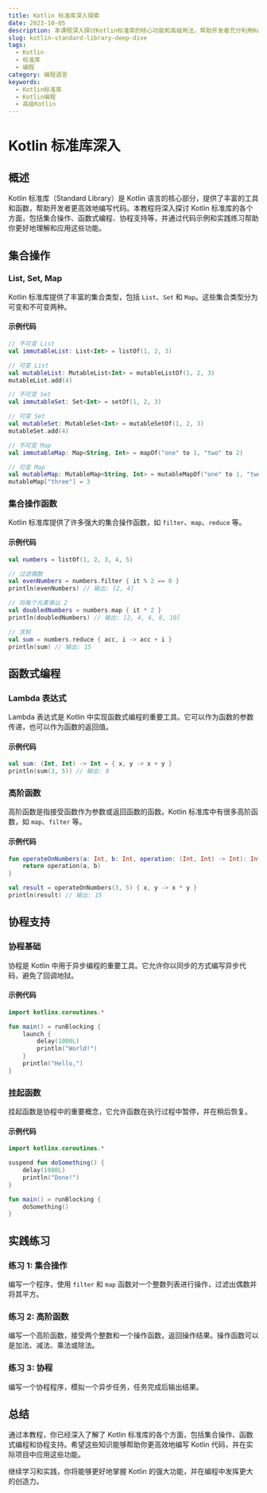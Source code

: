 ```yaml
---
title: Kotlin 标准库深入探索
date: 2023-10-05
description: 本课程深入探讨Kotlin标准库的核心功能和高级用法，帮助开发者充分利用Kotlin的强大功能。
slug: kotlin-standard-library-deep-dive
tags:
  - Kotlin
  - 标准库
  - 编程
category: 编程语言
keywords:
  - Kotlin标准库
  - Kotlin编程
  - 高级Kotlin
---
```


# Kotlin 标准库深入

## 概述

Kotlin 标准库（Standard Library）是 Kotlin 语言的核心部分，提供了丰富的工具和函数，帮助开发者更高效地编写代码。本教程将深入探讨 Kotlin 标准库的各个方面，包括集合操作、函数式编程、协程支持等，并通过代码示例和实践练习帮助你更好地理解和应用这些功能。

## 集合操作

### List, Set, Map

Kotlin 标准库提供了丰富的集合类型，包括 `List`、`Set` 和 `Map`。这些集合类型分为可变和不可变两种。

#### 示例代码

```kotlin
// 不可变 List
val immutableList: List<Int> = listOf(1, 2, 3)

// 可变 List
val mutableList: MutableList<Int> = mutableListOf(1, 2, 3)
mutableList.add(4)

// 不可变 Set
val immutableSet: Set<Int> = setOf(1, 2, 3)

// 可变 Set
val mutableSet: MutableSet<Int> = mutableSetOf(1, 2, 3)
mutableSet.add(4)

// 不可变 Map
val immutableMap: Map<String, Int> = mapOf("one" to 1, "two" to 2)

// 可变 Map
val mutableMap: MutableMap<String, Int> = mutableMapOf("one" to 1, "two" to 2)
mutableMap["three"] = 3
```

### 集合操作函数

Kotlin 标准库提供了许多强大的集合操作函数，如 `filter`、`map`、`reduce` 等。

#### 示例代码

```kotlin
val numbers = listOf(1, 2, 3, 4, 5)

// 过滤偶数
val evenNumbers = numbers.filter { it % 2 == 0 }
println(evenNumbers) // 输出: [2, 4]

// 将每个元素乘以 2
val doubledNumbers = numbers.map { it * 2 }
println(doubledNumbers) // 输出: [2, 4, 6, 8, 10]

// 求和
val sum = numbers.reduce { acc, i -> acc + i }
println(sum) // 输出: 15
```

## 函数式编程

### Lambda 表达式

Lambda 表达式是 Kotlin 中实现函数式编程的重要工具。它可以作为函数的参数传递，也可以作为函数的返回值。

#### 示例代码

```kotlin
val sum: (Int, Int) -> Int = { x, y -> x + y }
println(sum(3, 5)) // 输出: 8
```

### 高阶函数

高阶函数是指接受函数作为参数或返回函数的函数。Kotlin 标准库中有很多高阶函数，如 `map`、`filter` 等。

#### 示例代码

```kotlin
fun operateOnNumbers(a: Int, b: Int, operation: (Int, Int) -> Int): Int {
    return operation(a, b)
}

val result = operateOnNumbers(3, 5) { x, y -> x * y }
println(result) // 输出: 15
```

## 协程支持

### 协程基础

协程是 Kotlin 中用于异步编程的重要工具。它允许你以同步的方式编写异步代码，避免了回调地狱。

#### 示例代码

```kotlin
import kotlinx.coroutines.*

fun main() = runBlocking {
    launch {
        delay(1000L)
        println("World!")
    }
    println("Hello,")
}
```

### 挂起函数

挂起函数是协程中的重要概念，它允许函数在执行过程中暂停，并在稍后恢复。

#### 示例代码

```kotlin
import kotlinx.coroutines.*

suspend fun doSomething() {
    delay(1000L)
    println("Done!")
}

fun main() = runBlocking {
    doSomething()
}
```

## 实践练习

### 练习 1: 集合操作

编写一个程序，使用 `filter` 和 `map` 函数对一个整数列表进行操作，过滤出偶数并将其平方。

### 练习 2: 高阶函数

编写一个高阶函数，接受两个整数和一个操作函数，返回操作结果。操作函数可以是加法、减法、乘法或除法。

### 练习 3: 协程

编写一个协程程序，模拟一个异步任务，任务完成后输出结果。

## 总结

通过本教程，你已经深入了解了 Kotlin 标准库的各个方面，包括集合操作、函数式编程和协程支持。希望这些知识能够帮助你更高效地编写 Kotlin 代码，并在实际项目中应用这些功能。

继续学习和实践，你将能够更好地掌握 Kotlin 的强大功能，并在编程中发挥更大的创造力。